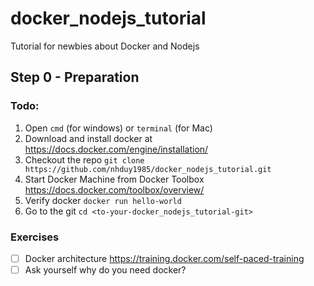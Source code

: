 # docker_nodejs_tutorial
Tutorial for newbies about Docker and Nodejs

## Step 0 - Preparation

### Todo:

1. Open ``cmd`` (for windows) or ``terminal`` (for Mac)
2. Download and install docker at https://docs.docker.com/engine/installation/
3. Checkout the repo ``git clone https://github.com/nhduy1985/docker_nodejs_tutorial.git``
4. Start Docker Machine from Docker Toolbox https://docs.docker.com/toolbox/overview/
5. Verify docker ``docker run hello-world``
6. Go to the git ``cd <to-your-docker_nodejs_tutorial-git>``

### Exercises

- [ ] Docker architecture https://training.docker.com/self-paced-training
- [ ] Ask yourself why do you need docker? 
